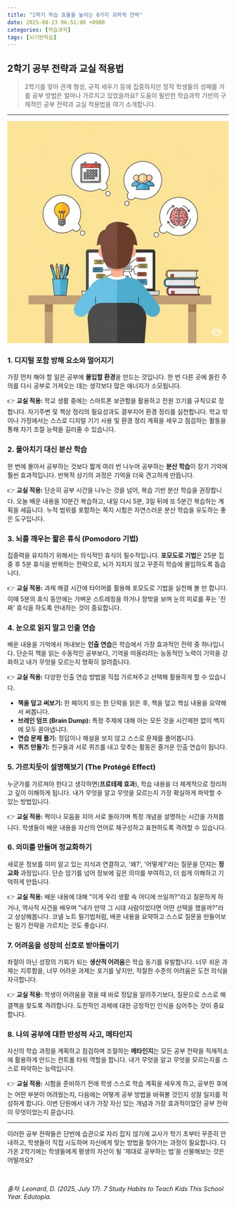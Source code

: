 ```yaml
---
title: "2학기 학습 효율을 높이는 8가지 과학적 전략"
date: 2025-08-23 06:51:00 +0900
categories: [학습과학]
tags: [뇌기반학습]
---
```


## 2학기 공부 전략과 교실 적용법

> 2학기를 맞아 관계 형성, 규칙 세우기 등에 집중하지만 정작 학생들의 성패를 가를 공부 방법은 얼마나 가르치고 있었을까요? 도움이 될만한 학습과학 기반의 구체적인 공부 전략과 교실 적용법을 여기 소개합니다.

---
![학습 효율을 높이는 8가지 전략](/assets/1234544.jpg)

### 1. 디지털 포함 방해 요소와 멀어지기

가장 먼저 해야 할 일은 공부에 **몰입할 환경**을 만드는 것입니다. 한 번 다른 곳에 쏠린 주의를 다시 공부로 가져오는 데는 생각보다 많은 에너지가 소모됩니다.

👉 **교실 적용:** 학교 생활 중에는 스마트폰 보관함을 활용하고 전원 끄기를 규칙으로 정합니다. 자기주변 및 책상 정리의 필요성과도 결부지어 환경 정리를 실천합니다. 학교 밖이나 가정에서는 스스로 디지털 기기 사용 및 환경 정리 계획을 세우고 점검하는 활동을 통해 자기 조절 능력을 길러줄 수 있습니다.

### 2. 몰아치기 대신 분산 학습

한 번에 몰아서 공부하는 것보다 짧게 여러 번 나누어 공부하는 **분산 학습**이 장기 기억에 훨씬 효과적입니다. 반복적 상기의 과정은 기억을 더욱 견고하게 만듭니다.

👉 **교실 적용:** 단순히 공부 시간을 나누는 것을 넘어, 복습 기반 분산 학습을 권장합니다. 오늘 배운 내용을 10분간 복습하고, 내일 다시 5분, 3일 뒤에 또 5분간 복습하는 계획을 세웁니다. 누적 범위를 포함하는 쪽지 시험은 자연스러운 분산 학습을 유도하는 좋은 도구입니다.

### 3. 뇌를 깨우는 짧은 휴식 (Pomodoro 기법)

집중력을 유지하기 위해서는 의식적인 휴식이 필수적입니다. **포모도로 기법**은 25분 집중 후 5분 휴식을 반복하는 전략으로, 뇌가 지치지 않고 꾸준히 학습에 몰입하도록 돕습니다.

👉 **교실 적용:** 과제 해결 시간에 타이머를 활용해 포모도로 기법을 실천해 볼 만 합니다. 이때 5분의 휴식 동안에는 가벼운 스트레칭을 하거나 창밖을 보며 눈의 피로를 푸는 '진짜' 휴식을 하도록 안내하는 것이 중요합니다.

### 4. 눈으로 읽지 말고 인출 연습

배운 내용을 기억에서 꺼내보는 **인출 연습**은 학습에서 가장 효과적인 전략 중 하나입니다. 단순히 책을 읽는 수동적인 공부보다, 기억을 떠올리려는 능동적인 노력이 기억을 강화하고 내가 무엇을 모르는지 명확히 알려줍니다.

👉 **교실 적용:** 다양한 인출 연습 방법을 직접 가르쳐주고 선택해 활용하게 할 수 있습니다.
* **책을 덮고 써보기:** 한 페이지 또는 한 단락을 읽은 후, 책을 덮고 핵심 내용을 요약해서 써봅니다.
* **브레인 덤프 (Brain Dump):** 특정 주제에 대해 아는 모든 것을 시간제한 없이 백지에 모두 쏟아냅니다.
* **연습 문제 풀기:** 정답이나 해설을 보지 않고 스스로 문제를 풀어봅니다.
* **퀴즈 만들기:** 친구들과 서로 퀴즈를 내고 맞추는 활동은 즐거운 인출 연습이 됩니다.

### 5. 가르치듯이 설명해보기 (The Protégé Effect)

누군가를 가르쳐야 한다고 생각하면(**프로테제 효과**), 학습 내용을 더 체계적으로 정리하고 깊이 이해하게 됩니다. 내가 무엇을 알고 무엇을 모르는지 가장 확실하게 파악할 수 있는 방법입니다.

👉 **교실 적용:** 짝이나 모둠을 지어 서로 돌아가며 특정 개념을 설명하는 시간을 가져봅니다. 학생들이 배운 내용을 자신의 언어로 재구성하고 표현하도록 격려할 수 있습니다.

### 6. 의미를 만들며 정교화하기

새로운 정보를 이미 알고 있는 지식과 연결하고, '왜?', '어떻게?'라는 질문을 던지는 **정교화** 과정입니다. 단순 암기를 넘어 정보에 깊은 의미를 부여하고, 더 쉽게 이해하고 기억하게 만듭니다.

👉 **교실 적용:** 배운 내용에 대해 "이게 우리 생활 속 어디에 쓰일까?"라고 질문하게 하거나, 역사적 사건을 배우며 "내가 만약 그 시대 사람이었다면 어떤 선택을 했을까?"라고 상상해봅니다. 코넬 노트 필기법처럼, 배운 내용을 요약하고 스스로 질문을 만들어보는 필기 전략을 가르치는 것도 좋습니다.

### 7. 어려움을 성장의 신호로 받아들이기

좌절이 아닌 성장의 기회가 되는 **생산적 어려움**은 학습 동기를 유발합니다. 너무 쉬운 과제는 지루함을, 너무 어려운 과제는 포기를 낳지만, 적절한 수준의 어려움은 도전 의식을 자극합니다.

👉 **교실 적용:** 학생이 어려움을 겪을 때 바로 정답을 알려주기보다, 질문으로 스스로 해결책을 찾도록 격려합니다. 도전적인 과제에 대한 긍정적인 인식을 심어주는 것이 중요합니다.

### 8. 나의 공부에 대한 반성적 사고, 메타인지

자신의 학습 과정을 계획하고 점검하며 조절하는 **메타인지**는 모든 공부 전략을 적재적소에 활용하게 만드는 컨트롤 타워 역할을 합니다. 내가 무엇을 알고 무엇을 모르는지를 스스로 파악하는 능력입니다.

👉 **교실 적용:** 시험을 준비하기 전에 학생 스스로 학습 계획을 세우게 하고, 공부한 후에는 어떤 부분이 어려웠는지, 다음에는 어떻게 공부 방법을 바꿔볼 것인지 성찰 일지를 작성하게 합니다. 이번 단원에서 내가 가장 자신 있는 개념과 가장 효과적이었던 공부 전략이 무엇이었는지 묻습니다.

---

이러한 공부 전략들은 단번에 습관으로 자리 잡지 않기에 교사가 학기 초부터 꾸준히 안내하고, 학생들이 직접 시도하며 자신에게 맞는 방법을 찾아가는 과정이 필요합니다. 다가온 2학기에는 학생들에게 평생의 자산이 될 '제대로 공부하는 법'을 선물해보는 것은 어떨까요?

<br>

_출처: ​Leonard, D. (2025, July 17). 7 Study Habits to Teach Kids This School Year. Edutopia._
